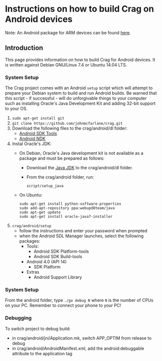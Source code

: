 # Instructions on how to build Crag on Android devices

Note: An Android package for ARM devices can be found [here](https://drive.google.com/file/d/0BzcKPEavdc2NdUlfNTdmeTUwLTQ/edit?usp=sharing).

## Introduction

This page provides information on how to build Crag for Android devices. It is written against Debian GNU/Linux 7.4 or Ubuntu 14.04 LTS.

### System Setup

The Crag project comes with an Android `setup` script which will attempt to prepare your Debian system to build and run Android builds. Be warned that this script - if successful - will do unforgivable things to your computer such as installing Oracle's Java Development Kit and adding 32-bit support to your OS.

1. `sudo apt-get install git`
2. `git clone https://github.com/johnmcfarlane/crag.git`
3. Download the following files to the crag/android/dl folder:
   * [Android SDK Tools](http://developer.android.com/sdk/index.html)
   * [Android NDK](http://developer.android.com/ndk/downloads/index.html)
4. Instal Oracle's JDK:
   * On Debian, Oracle's Java development kit is not available as a package and must be prepared as follows:
     * Download the [Java JDK](http://www.oracle.com/technetwork/java/javase/downloads/index.html) to the crag/android/dl folder.
     * From the crag/android folder, run:

       `script/setup_java`
   * On Ubuntu:

     ```
     sudo apt-get install python-software-properties
     sudo add-apt-repository ppa:webupd8team/java
     sudo apt-get update
     sudo apt-get install oracle-java7-installer
     ```
5. `crag/android/setup`
   * follow the instructions and enter your password when prompted
   * when the Android SDL Manager launches, select the following packages:
     * Tools:
       * Android SDK Platform-tools
       * Android SDK Build-tools
     * Android 4.0 (API 14)
       * SDK Platform
     * Extras
       * Android Support Library

### System Setup

From the android folder, type `./go debug N` where `N` is the number of CPUs on your PC. 
Remember to connect your phone to your PC!

### Debugging

To switch project to debug build:

* in crag/android/jni/Application.mk, switch APP_OPTIM from release to debug
* in crag/android/AndroidManifest.xml, add the android:debuggable attribute to the application tag
